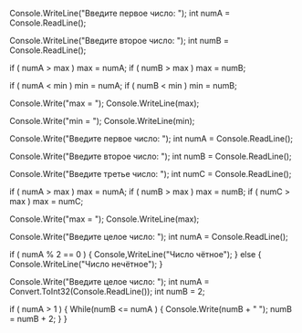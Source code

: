 <!-- Задача 2: Напишите программу, которая на вход принимает два числа и выдаёт, какое число большее, а какое меньшее.
a = 5; b = 7 -> max = 7
a = 2 b = 10 -> max = 10
a = -9 b = -3 -> max = -3 -->

Console.WriteLine("Введите первое число: ");
int numA = Console.ReadLine();

Console.WriteLine("Введите второе число: ");
int numВ = Console.ReadLine();

if ( numA > max ) max = numA;
if ( numВ > max ) max = numВ;

if ( numA < min ) min = numA;
if ( numВ < min ) min = numВ;

Console.Write("max = ");
Console.WriteLine(max);

Console.Write("min = ");
Console.WriteLine(min);

<!-- Задача 4: Напишите программу, которая принимает на вход три числа и выдаёт максимальное из этих чисел.
2, 3, 7 -> 7
44 5 78 -> 78
22 3 9 -> 22 -->

Console.Write("Введите первое число: ");
int numA = Console.ReadLine();

Console.Write("Введите второе число: ");
int numB = Console.ReadLine();

Console.Write("Введите третье число: ");
int numC = Console.ReadLine();

if ( numA > max ) max = numA;
if ( numВ > max ) max = numВ;
if ( numC > max ) max = numC;

Console.Write("max = ");
Console.WriteLine(max);

<!-- Задача 6: Напишите программу, которая на вход принимает число и выдаёт, является ли число чётным (делится ли оно на два без остатка).
4 -> да
-3 -> нет
7 -> нет -->

Console.Write("Введите целое число: ");
int numA = Console.ReadLine();

if ( numA % 2 == 0 )
{
    Console,WriteLine("Число чётное");
}
else
{
    Console.WriteLine("Число нечётное");
}

<!-- Задача 8: Напишите программу, которая на вход принимает число (N), а на выходе показывает все чётные числа от 1 до N.
5 -> 2, 4
8 -> 2, 4, 6, 8 -->

Console.Write("Введите целое число: ");
int numA = Convert.ToInt32(Console.ReadLine());
int numB = 2;

if ( numA > 1 )
   {
      While(numB <= numA )
      {
        Console.Write(numB + " ");
        numB = numB + 2;
      }
   }